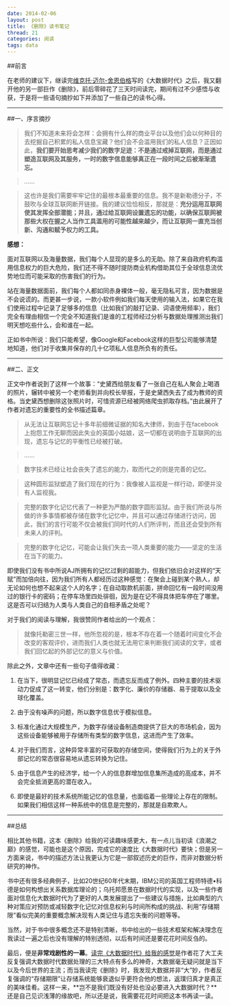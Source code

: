 ```yaml
---
date: 2014-02-06
layout: post
title: 《删除》读书笔记
thread: 21
categories: 阅读
tags: data
---
```


##前言

在老师的建议下，继读完[维克托·迈尔-舍恩伯格](http://www.baike.com/wiki/%E7%BB%B4%E5%85%8B%E6%89%98%C2%B7%E8%BF%88%E5%B0%94-%E8%88%8D%E6%81%A9%E4%BC%AF%E6%A0%BC)写的《大数据时代》之后，我又翻开他的另一部巨作《删除》，前后零碎花了三天时间读完，期间有过不少感悟与收获，于是将一些语句摘抄如下并添加了一些自己的读书心得。

----

##一、序言摘抄

>我们不知道未来将会怎样：会拥有什么样的商业平台以及他们会以何种目的去挖掘自己积累的私人信息宝藏？他们会不会滥用我们的私人信息？正因如此，**我们要开始思考减少我们的数字足迹：不是通过戒掉互联网，而是通过塑造互联网及其服务，一时的数字信息能够真正在一段时间之后被渐渐遗忘。**

>……

>这也许是我们需要牢牢记住的最根本最重要的信息。我不是新勒德分子，不鼓吹与全球互联网断开链接。我的建议恰恰相反，那就是：**充分运用互联网使其发挥全部潜能；并且，通过给互联网设置遗忘的功能，以确保互联网被那些大权在握之人当作工具滥用的可能性越来越少，而让互联网一直充当创新、沟通和赋予权力的工具。**

**感想：**

面对互联网以及海量数据，我们每个人显现的是多么的无助。除了来自政府机构滥用信息权力的巨大危险，我们还不得不随时提防商业机构借助其位于全球信息流优势地位而可能采取的伤害我们的行为。

站在海量数据面前，我们每个人都如同赤身裸体一般，毫无隐私可言，因为数据是不会说谎的。而更甚一步说，一款小软件例如我们每天使用的输入法，如果它在我们使用过程中记录了足够多的信息（比如我们的敲打记录、词语使用频率），我们完全有理由相信一个完全不知道我们是谁的工程师经过分析与数据处理推测出我们明天想吃些什么，会和谁在一起。

正如书中所说：我们只能希望，像Google和Facebook这样的巨型公司能够清楚地知道，他们对于收集并保存的几十亿项私人信息所负有的责任。

----

##二、正文

正文中作者说到了这样一个故事：“史黛西给朋友看了一张自己在私人聚会上喝酒的照片，辗转中被另一个老师看到并向校长举报，于是史黛西失去了成为教师的资格。当史黛西想删除这张照片时，可惜资源已经被网络爬虫抓取存档。”由此展开了作者对遗忘的重要性的全书描述篇章。

>从无法让互联网忘记十多年前细微证据的知名大律师，到由于在facebook上抱怨工作无聊而因此失业的英国小姑娘，这一切都在说明由于互联网的出现，遗忘与记忆的平衡性已经被打破。

>……

>数字技术已经让社会丧失了遗忘的能力，取而代之的则是完善的记忆。

>这种圆形监狱塑造了我们现在的行为：我像被人监视是一样行动，即便并没有人监视我。

>完整的数字化记忆代表了一种更为严酷的数字圆形监狱。由于我们所说与所做的许多事情都被存储在数字化记忆中，并且可以通过存储进行访问，因此，我们的言行可能不仅会被我们同时代的人们所评判，而且还会受到所有未来人的评判。

>完整的数字化记忆，可能会让我们失去一项人类重要的能力——坚定的生活在当下的能力。

即使我们没有书中所说AJ所拥有的记忆过剩的超能力，但我们依旧会对这样的“天赋”而加倍向往，因为我们所有人都经历过这种感觉：在聚会上碰到某个熟人，却无论如何也想不起来这个人的名字；在自动取款机前面，拼命回忆有一段时间没用过的银行卡的密码；在停车场里四处徘徊，因为是在记不得具体把车停在了哪里。这是否可以归结为人类与人类自己的自相矛盾之处呢？

对于我们的阅读与理解，我很赞同作者给出的一个观点：

>就像托勒密三世一样，他所忽视的是，根本不存在着一个随着时间变化不会改变的客观评价，进而我们人类也就无法用它来判断我们阅读的文字，或者我们回忆起的外部记忆的意义与价值。

除此之外，文章中还有一些句子值得收藏：

1. 在当下，很明显记忆已经成了常态，而遗忘反而成了例外。四种主要的技术驱动力促成了这一转变，他们分别是：数字化、廉价的存储器、易于提取以及全球化覆盖。

2. 由于没有噪声的问题，所以数字信息优于模拟信息。

3. 标准化通过大规模生产，为数字存储设备制造商提供了巨大的市场机会，因为这些设备能够被用于存储所有类型的数字信息，这进而产生了效率。

4. 对于我们而言，这种异常丰富的可获取的存储空间，使得我们行为上的关于外部记忆的常态很容易地从遗忘转换为记住。

5. 由于信息产生的经济学，给一个人的信息群增加信息集所造成的高成本，并不会完全抵消更高的潜在收入。

6. 即使是最好的技术系统所能记忆的信息量，也面临着一些理论上存在的限制。如果我们相信这样一种系统中的信息是完整的，那就是自欺欺人。

----

##总结

相比其他书籍，这本《删除》给我的可读趣味感更大，有一点儿当初读《浪潮之巅》的感觉，可能也是这个原因，完成它的速度比《大数据时代》要快；但是另一方面来说，书中的描述方法让我更认为它是一部叙述历史的巨作，而非对数据分析研究的神作。

书中还有很多经典例子，比如20世纪60年代末期，IBM公司的英国工程师特德•科德是如何构想出关系数据库理论的；乌托邦愿景在数据时代的实现，以及一些作者面对信息化大数据时代为了更好的人类发展提出了一些建议与措施，比如典型的六种对策应对预防或减轻数字化记忆对信息权利与时间所构成的挑战、利用“存储期限”看似完美的重要概念解决现有人类记住与遗忘失衡的问题等等。

当然，对于书中很多概念还不是特别清晰，书中给出的一些技术框架和解决理念在我读过一遍之后也没有理解的特别透彻，以后有时间还是要花花时间反刍的。

最后，便是**非常戏剧性的一幕**。[读完《大数据时代》给我的感觉](http://hijiangtao.github.io/2014/01/20/bigdatabook/)是作者花了大工夫反复强调大数据时代数据处理的三大特点有多么的神奇，大数据毫无疑问就是当下以及今后世界的主流；而当我读完《删除》时，我发现大数据并非“大”妙，作者反复强调的“存储期限”让存储系统能够衰退似乎更符合他的想法，返璞归真才是真正的美味佳肴。这样一来，**岂不是我们既没有好处也没必要进入大数据时代？**还是自己见识浅薄的缘故吧，所以还是说，我需要花花时间把这本书再读一读。
